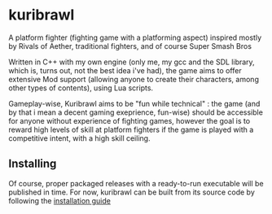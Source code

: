 # kuribrawl
A platform fighter (fighting game with a platforming aspect) inspired mostly by Rivals of Aether, traditional fighters, and of course Super Smash Bros

Written in C++ with my own engine (only me, my gcc and the SDL library, which is, turns out, not the best idea i've had), the game aims to offer extensive Mod support (allowing anyone to create their characters, among other types of contents), using Lua scripts.

Gameplay-wise, Kuribrawl aims to be "fun while technical" : the game (and by that i mean a decent gaming exeprience, fun-wise) should be accessible for anyone without experience of fighting games, however the goal is to reward high levels of skill at platform fighters if the game is played with a competitive intent, with a high skill ceiling.

## Installing
Of course, proper packaged releases with a ready-to-run executable will be published in time. For now, kuribrawl can be built from its source code by following the [installation guide](./doc/internal/install-build.md#Kuribrawl)